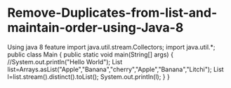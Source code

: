 # Remove-Duplicates-from-list-and-maintain-order-using-Java-8
Using java 8 feature
import java.util.stream.Collectors;
import java.util.*;
public class Main
{
	public static void main(String[] args) {
		//System.out.println("Hello World");
		List<String> list=Arrays.asList("Apple","Banana","cherry","Apple","Banana","Litchi");
		List<String> l=list.stream().distinct().toList();
		System.out.println(l);
	}
}
